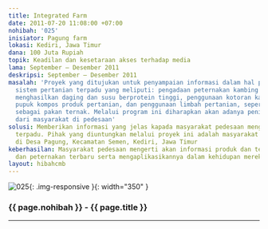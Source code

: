 ```yaml
---
title: Integrated Farm
date: 2011-07-20 11:08:00 +07:00
nohibah: '025'
inisiator: Pagung farm
lokasi: Kediri, Jawa Timur
dana: 100 Juta Rupiah
topik: Keadilan dan kesetaraan akses terhadap media
lama: September – Desember 2011
deskripsi: September – Desember 2011
masalah: 'Proyek yang ditujukan untuk penyampaian informasi dalam hal pembentukkan
  sistem pertanian terpadu yang meliputi: pengadaan peternakan kambing etawa yang
  menghasilkan daging dan susu berprotein tinggi, penggunaan kotoran kambing sebagai
  pupuk kompos produk pertanian, dan penggunaan limbah pertanian, seperti jerami,
  sebagai pakan ternak. Melalui program ini diharapkan akan adanya peningkatan kehidupan
  dari masyarakat di pedesaan'
solusi: Memberikan informasi yang jelas kapada masyarakat pedesaan mengenai pertanian
  terpadu. Pihak yang diuntungkan melalui proyek ini adalah masyarakat pedesaan, terutama
  di Desa Pagung, Kecamatan Semen, Kediri, Jawa Timur
keberhasilan: Masyarakat pedesaan mengerti akan informasi produk dan teknologi pertanian
  dan peternakan terbaru serta mengaplikasikannya dalam kehidupan mereka
layout: hibahcmb
---
```


![025](/static/img/hibahcmb/025.png){: .img-responsive }{: width="350" }

### {{ page.nohibah }} - {{ page.title }}

---

